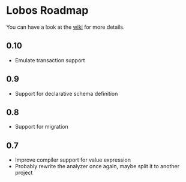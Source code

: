 # Lobos Roadmap

You can have a look at the [wiki] for more details.

## 0.10

 * Emulate transaction support

## 0.9

 * Support for declarative schema definition

## 0.8

 * Support for migration

## 0.7

 * Improve compiler support for value expression
 * Probably rewrite the analyzer once again, maybe split it to another
   project

[wiki]: https://github.com/budu/lobos/wiki

